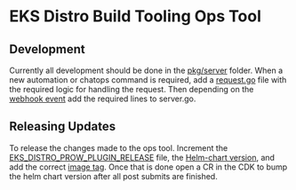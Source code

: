 # EKS Distro Build Tooling Ops Tool
## Development
Currently all development should be done in the [pkg/server](https://github.com/aws/eks-distro-build-tooling/blob/main/tools/eksDistroBuildToolingOpsTools/pkg/server/) folder. When a new automation or chatops command is required, add a [request.go](https://github.com/aws/eks-distro-build-tooling/blob/main/tools/eksDistroBuildToolingOpsTools/pkg/server/backportRequest.go) file with the required logic for handling the request. Then depending on the [webhook event](https://docs.github.com/webhooks-and-events/webhooks/webhook-events-and-payloads?actionType=opened#issues) add the required lines to server.go.



## Releasing Updates
To release the changes made to the ops tool. Increment the [EKS_DISTRO_PROW_PLUGIN_RELEASE](https://github.com/aws/eks-distro-build-tooling/blob/main/tools/eksDistroBuildToolingOpsTools/EKS_DISTRO_PROW_PLUGIN_RELEASE) file, the [Helm-chart version](https://github.com/aws/eks-distro-build-tooling/blob/main/helm-charts/stable/prow-control-plane/Chart.yaml#L32), and add the correct [image tag](https://github.com/aws/eks-distro-build-tooling/blob/main/helm-charts/stable/prow-control-plane/values.yaml#L203). Once that is done open a CR in the CDK to bump the helm chart version after all post submits are finished.

